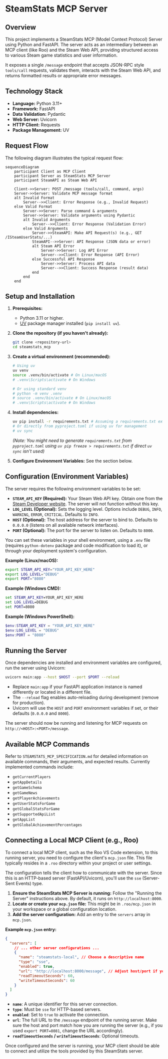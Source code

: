 # SteamStats MCP Server

## Overview

This project implements a SteamStats MCP (Model Context Protocol) Server using Python and FastAPI. The server acts as an intermediary between an MCP client (like Roo) and the Steam Web API, providing structured access to various Steam game statistics and user information.

It exposes a single `/message` endpoint that accepts JSON-RPC style `tools/call` requests, validates them, interacts with the Steam Web API, and returns formatted results or appropriate error messages.

## Technology Stack

*   **Language:** Python 3.11+
*   **Framework:** FastAPI
*   **Data Validation:** Pydantic
*   **Web Server:** Uvicorn
*   **HTTP Client:** Requests
*   **Package Management:** UV

## Request Flow

The following diagram illustrates the typical request flow:

```mermaid
sequenceDiagram
    participant Client as MCP Client
    participant Server as SteamStats MCP Server
    participant SteamAPI as Steam Web API

    Client->>Server: POST /message (tools/call, command, args)
    Server->>Server: Validate MCP message format
    alt Invalid Format
        Server-->>Client: Error Response (e.g., Invalid Request)
    else Valid Format
        Server->>Server: Parse command & arguments
        Server->>Server: Validate arguments using Pydantic
        alt Invalid Arguments
            Server-->>Client: Error Response (Validation Error)
        else Valid Arguments
            Server->>SteamAPI: Make API Request(s) (e.g., GET /ISteamUserStats/...)
            SteamAPI-->>Server: API Response (JSON data or error)
            alt Steam API Error
                Server->>Server: Log API Error
                Server-->>Client: Error Response (API Error)
            else Successful API Response
                Server->>Server: Process API data
                Server-->>Client: Success Response (result data)
            end
        end
    end
```

## Setup and Installation

1.  **Prerequisites:**
    *   Python 3.11 or higher.
    *   [UV](https://github.com/astral-sh/uv) package manager installed (`pip install uv`).

2.  **Clone the repository (if you haven't already):**
    ```bash
    git clone <repository-url>
    cd steamstats_mcp
    ```

3.  **Create a virtual environment (recommended):**
    ```bash
    # Using uv
    uv venv
    source .venv/bin/activate # On Linux/macOS
    # .venv\Scripts\activate # On Windows

    # Or using standard venv
    # python -m venv .venv
    # source .venv/bin/activate # On Linux/macOS
    # .venv\Scripts\activate # On Windows
    ```

4.  **Install dependencies:**
    ```bash
    uv pip install -r requirements.txt # Assuming a requirements.txt exists or will be generated from pyproject.toml
    # Or directly from pyproject.toml if using uv for management
    # uv sync
    ```
    *(Note: You might need to generate `requirements.txt` from `pyproject.toml` using `uv pip freeze > requirements.txt` if direct `uv sync` isn't used)*

5.  **Configure Environment Variables:** See the section below.

## Configuration (Environment Variables)

The server requires the following environment variables to be set:

*   **`STEAM_API_KEY` (Required):** Your Steam Web API key. Obtain one from the [Steam Developer website](https://steamcommunity.com/dev/apikey). The server will not function without this key.
*   **`LOG_LEVEL` (Optional):** Sets the logging level. Options include `DEBUG`, `INFO`, `WARNING`, `ERROR`, `CRITICAL`. Defaults to `INFO`.
*   **`HOST` (Optional):** The host address for the server to bind to. Defaults to `0.0.0.0` (listens on all available network interfaces).
*   **`PORT` (Optional):** The port for the server to listen on. Defaults to `8000`.

You can set these variables in your shell environment, using a `.env` file (requires `python-dotenv` package and code modification to load it), or through your deployment system's configuration.

**Example (Linux/macOS):**
```bash
export STEAM_API_KEY="YOUR_API_KEY_HERE"
export LOG_LEVEL="DEBUG"
export PORT="8080"
```

**Example (Windows CMD):**
```cmd
set STEAM_API_KEY=YOUR_API_KEY_HERE
set LOG_LEVEL=DEBUG
set PORT=8080
```

**Example (Windows PowerShell):**
```powershell
$env:STEAM_API_KEY = "YOUR_API_KEY_HERE"
$env:LOG_LEVEL = "DEBUG"
$env:PORT = "8080"
```

## Running the Server

Once dependencies are installed and environment variables are configured, run the server using Uvicorn:

```bash
uvicorn main:app --host $HOST --port $PORT --reload
```

*   Replace `main:app` if your FastAPI application instance is named differently or located in a different file.
*   The `--reload` flag enables auto-reloading during development (remove for production).
*   Uvicorn will use the `HOST` and `PORT` environment variables if set, or their defaults (`0.0.0.0` and `8000`).

The server should now be running and listening for MCP requests on `http://<HOST>:<PORT>/message`.

## Available MCP Commands

Refer to `STEAMSTATS_MCP_SPECIFICATION.md` for detailed information on available commands, their arguments, and expected results. Currently implemented commands include:

*   `getCurrentPlayers`
*   `getAppDetails`
*   `getGameSchema`
*   `getGameNews`
*   `getPlayerAchievements`
*   `getUserStatsForGame`
*   `getGlobalStatsForGame`
*   `getSupportedApiList`
*   `getAppList`
*   `getGlobalAchievementPercentages`

## Connecting a Local MCP Client (e.g., Roo)

To connect a local MCP client, such as the Roo VS Code extension, to this running server, you need to configure the client's `mcp.json` file. This file typically resides in a `.roo` directory within your project or user settings.

The configuration tells the client how to communicate with the server. Since this is an HTTP-based server (FastAPI/Uvicorn), you'll use the `sse` (Server-Sent Events) type.

1.  **Ensure the SteamStats MCP Server is running:** Follow the "Running the Server" instructions above. By default, it runs on `http://localhost:8000`.
2.  **Locate or create your `mcp.json` file:** This might be in `.roo/mcp.json` in your workspace or a global configuration location.
3.  **Add the server configuration:** Add an entry to the `servers` array in `mcp.json`.

**Example `mcp.json` entry:**

```json
{
  "servers": [
    // ... other server configurations ...
    {
      "name": "steamstats-local", // Choose a descriptive name
      "type": "sse",
      "enabled": true,
      "url": "http://localhost:8000/message", // Adjust host/port if you changed defaults
      "readTimeoutSeconds": 60,
      "writeTimeoutSeconds": 60
    }
  ]
}
```

*   **`name`**: A unique identifier for this server connection.
*   **`type`**: Must be `sse` for HTTP-based servers.
*   **`enabled`**: Set to `true` to activate the connection.
*   **`url`**: The full URL to the `/message` endpoint of the running server. Make sure the host and port match how you are running the server (e.g., if you used `export PORT=8081`, change the URL accordingly).
*   **`readTimeoutSeconds` / `writeTimeoutSeconds`**: Optional timeouts.

Once configured and the server is running, your MCP client should be able to connect and utilize the tools provided by this SteamStats server.